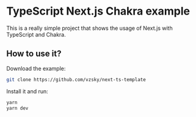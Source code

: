 # TypeScript Next.js Chakra example

This is a really simple project that shows the usage of Next.js with TypeScript and Chakra.

## How to use it?

Download the example:

```bash
git clone https://github.com/vzsky/next-ts-template
```

Install it and run:

```bash
yarn
yarn dev
```
